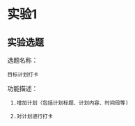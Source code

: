 # 实验1

## 实验选题

选题名称：

	目标计划打卡

功能描述：

     1.增加计划（包括计划标题、计划内容、时间段等) 

     2.对计划进行打卡


         
              
